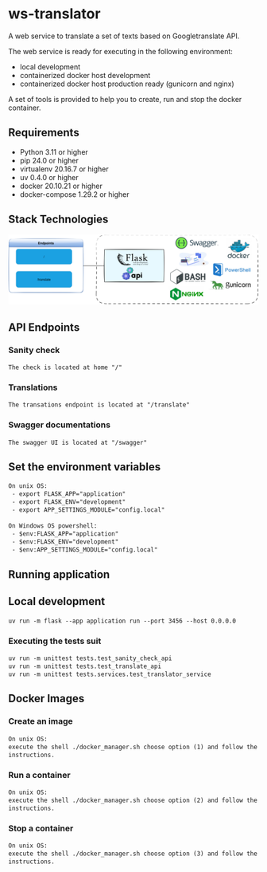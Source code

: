 # ws-translator
A web service to translate a set of texts based on Googletranslate API.

The web service is ready for executing in the following environment:
- local development
- containerized docker host development
- containerized docker host production ready (gunicorn and nginx)

A set of tools is provided to help you to create, run and stop the docker container.

## Requirements
- Python 3.11 or higher
- pip 24.0 or higher
- virtualenv 20.16.7 or higher
- uv 0.4.0 or higher
- docker 20.10.21 or higher
- docker-compose 1.29.2 or higher

## Stack Technologies
![Alt text](technology_stack.svg)

## API Endpoints
### Sanity check
    The check is located at home "/"

### Translations
    The transations endpoint is located at "/translate"

### Swagger documentations
    The swagger UI is located at "/swagger"

## Set the environment variables

    On unix OS:
     - export FLASK_APP="application"
     - export FLASK_ENV="development"
     - export APP_SETTINGS_MODULE="config.local"

    On Windows OS powershell:
     - $env:FLASK_APP="application"
     - $env:FLASK_ENV="development"
     - $env:APP_SETTINGS_MODULE="config.local"

## Running application
## Local development

    uv run -m flask --app application run --port 3456 --host 0.0.0.0

### Executing the tests suit
    uv run -m unittest tests.test_sanity_check_api
    uv run -m unittest tests.test_translate_api
    uv run -m unittest tests.services.test_translator_service

## Docker Images
### Create an image
    On unix OS:
    execute the shell ./docker_manager.sh choose option (1) and follow the instructions.

### Run a container
    On unix OS:
    execute the shell ./docker_manager.sh choose option (2) and follow the instructions.

### Stop a container
    On unix OS:
    execute the shell ./docker_manager.sh choose option (3) and follow the instructions.